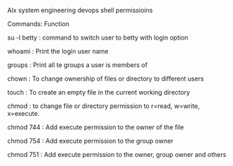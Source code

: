 Alx system engineering devops shell permissioins

Commands:         Function

su -l betty : command to switch user to betty with login option

whoami : Print the login user name

groups : Print all te groups a user is members of


chown : To change ownership of files or directory to different users

touch : To create an empty file in the current working directory

chmod : to change file or directory permission to r=read, w=write, x=execute.

chmod 744 : Add execute permission to the owner of the file

chmod 754 : Add execute permission to the group owner

chmod 751 : Add execute permission to the owner, group owner and others
